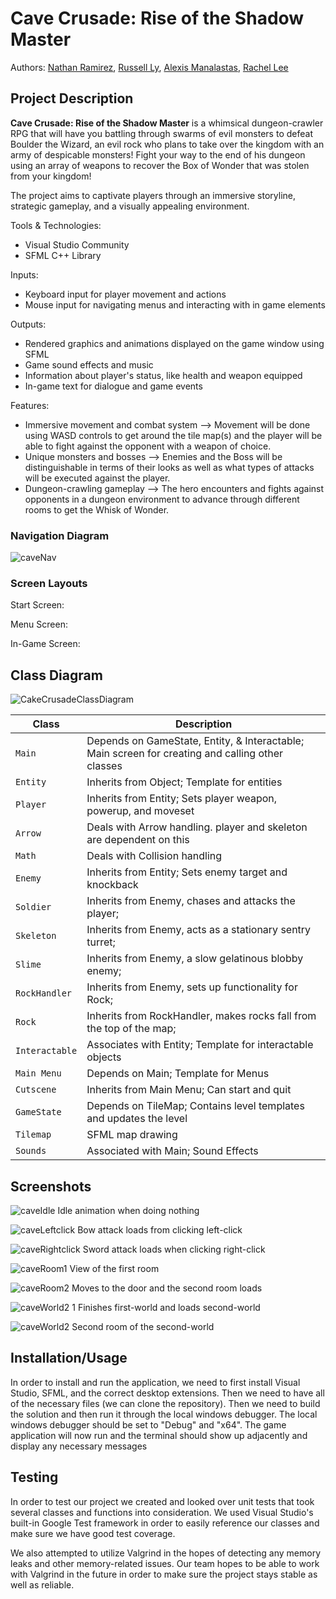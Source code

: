 # Cave Crusade: Rise of the Shadow Master
 Authors: [Nathan Ramirez](https://github.com/ramirez-nathan), 
            [Russell Ly](https://github.com/Ampherost), 
            [Alexis Manalastas](https://github.com/amana032), 
            [Rachel Lee](https://github.com/rache11ee)

## Project Description
 **Cave Crusade: Rise of the Shadow Master** is a whimsical dungeon-crawler RPG that will have you battling through swarms of evil monsters to defeat Boulder the Wizard, an evil rock who plans to take over the kingdom with an army of despicable monsters! Fight your way to the end of his dungeon using an array of weapons to recover the Box of Wonder that was stolen from your kingdom! 

The project aims to captivate players through an immersive storyline, strategic gameplay, and a visually appealing environment.

 Tools & Technologies:
* Visual Studio Community
* SFML C++ Library

 Inputs:
* Keyboard input for player movement and actions
* Mouse input for navigating menus and interacting with in game elements

 Outputs:
* Rendered graphics and animations displayed on the game window using SFML
* Game sound effects and music
* Information about player's status, like health and weapon equipped
* In-game text for dialogue and game events 

 Features:
 * Immersive movement and combat system --> Movement will be done using WASD controls to get around the tile map(s) and the player will be able to fight against the opponent with a weapon of choice.
 * Unique monsters and bosses --> Enemies and the Boss will be distinguishable in terms of their looks as well as what types of attacks will be executed against the player.
 * Dungeon-crawling gameplay --> The hero encounters and fights against opponents in a dungeon environment to advance through different rooms to get the Whisk of Wonder.

### Navigation Diagram
![caveNav](https://github.com/cs100/final-project-amana032-rlee205-rly014-nrami112/assets/156261930/e50224f3-62bc-40a0-8f93-a95e0ea631a8)


### Screen Layouts
Start Screen:


Menu Screen: 


In-Game Screen:


## Class Diagram
![CakeCrusadeClassDiagram](https://github.com/cs100/final-project-amana032-rlee205-rly014-nrami112/assets/136412424/d2a5c061-6ec1-4a4d-84b2-7e3b3b2f16b1)

| Class | Description |
| --- | --- |
| `Main` | Depends on GameState, Entity, & Interactable; Main screen for creating and calling other classes |
| `Entity` | Inherits from Object; Template for entities |
| `Player` | Inherits from Entity; Sets player weapon, powerup, and moveset |
| `Arrow` | Deals with Arrow handling. player and skeleton are dependent on this | 
| `Math` | Deals with Collision handling |
| `Enemy` | Inherits from Entity; Sets enemy target and knockback |
| `Soldier` | Inherits from Enemy, chases and attacks the player; |
| `Skeleton` | Inherits from Enemy, acts as a stationary sentry turret; |
| `Slime` | Inherits from Enemy, a slow gelatinous blobby enemy; |
| `RockHandler` | Inherits from Enemy, sets up functionality for Rock;
| `Rock` |  Inherits from RockHandler, makes rocks fall from the top of the map; |
| `Interactable` | Associates with Entity; Template for interactable objects |
| `Main Menu` | Depends on Main; Template for Menus |
| `Cutscene` | Inherits from Main Menu; Can start and quit |
| `GameState` | Depends on TileMap; Contains level templates and updates the level |
| `Tilemap` | SFML map drawing |
| `Sounds` | Associated with Main; Sound Effects |

 
 
 ## Screenshots
 ![caveIdle](https://github.com/cs100/final-project-amana032-rlee205-rly014-nrami112/assets/156261930/933f54ef-bab4-4797-9e4c-b56ac38a5444)
 Idle animation when doing nothing

 
 ![caveLeftclick](https://github.com/cs100/final-project-amana032-rlee205-rly014-nrami112/assets/156261930/3b78b636-ab57-429c-ab3f-a9f207134d99)
 Bow attack loads from clicking left-click

 
 ![caveRightclick](https://github.com/cs100/final-project-amana032-rlee205-rly014-nrami112/assets/156261930/b5be76a1-4bef-4031-8d90-38e760646f65)
 Sword attack loads when clicking right-click

 
 ![caveRoom1](https://github.com/cs100/final-project-amana032-rlee205-rly014-nrami112/assets/156261930/627824f2-6f82-4555-98f0-087027e6e221)
 View of the first room


 ![caveRoom2](https://github.com/cs100/final-project-amana032-rlee205-rly014-nrami112/assets/156261930/268a7f72-ca3c-45fc-ba52-0fc43fccd2f8)
 Moves to the door and the second room loads

 
 ![caveWorld2 1](https://github.com/cs100/final-project-amana032-rlee205-rly014-nrami112/assets/156261930/6ada7dbe-0046-4f45-b167-6085b4b61509)
 Finishes first-world and loads second-world

 
 ![caveWorld2](https://github.com/cs100/final-project-amana032-rlee205-rly014-nrami112/assets/156261930/0c534900-1303-45f8-9ae8-248941bd6ef2)
 Second room of the second-world






 ## Installation/Usage
 In order to install and run the application, we need to first install Visual Studio, SFML, and the correct desktop extensions. Then we need to have all of the necessary files (we can clone the repository). Then we need to build the solution and then run it through the local windows debugger. The local windows debugger should be set to "Debug" and "x64". The game application will now run and the terminal should show up adjacently and display any necessary messages

 ## Testing
 
In order to test our project we created and looked over unit tests that took several classes and functions into consideration. We used Visual Studio's built-in Google Test framework in order to easily reference our classes and make sure we have good test coverage. 

We also attempted to utilize Valgrind in the hopes of detecting any memory leaks and other memory-related issues. Our team hopes to be able to work with Valgrind in the future in order to make sure the project stays stable as well as reliable. 
